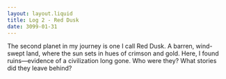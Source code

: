 ```yaml
---
layout: layout.liquid
title: Log 2 - Red Dusk
date: 3099-01-31
---
```


The second planet in my journey is one I call Red Dusk. A barren, wind-swept land, where the sun sets in hues of crimson and gold. Here, I found ruins—evidence of a civilization long gone. Who were they? What stories did they leave behind?